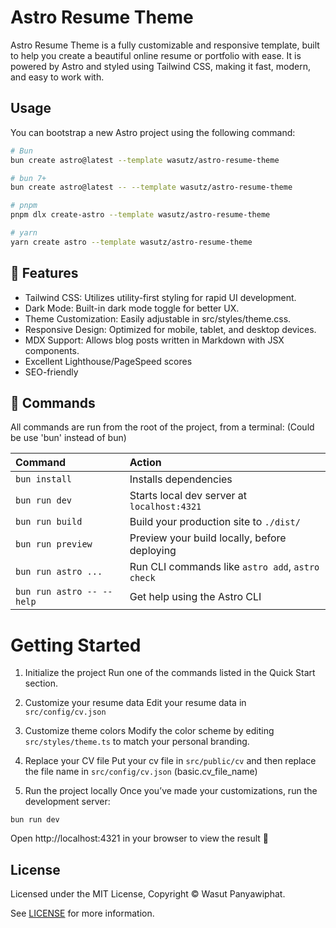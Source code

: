 # Astro Resume Theme

Astro Resume Theme is a fully customizable and responsive template, built to help you create a beautiful online resume or portfolio with ease. It is powered by Astro and styled using Tailwind CSS, making it fast, modern, and easy to work with.

## Usage

You can bootstrap a new Astro project using the following command:

```bash
# Bun
bun create astro@latest --template wasutz/astro-resume-theme

# bun 7+
bun create astro@latest -- --template wasutz/astro-resume-theme

# pnpm
pnpm dlx create-astro --template wasutz/astro-resume-theme

# yarn
yarn create astro --template wasutz/astro-resume-theme
```

## 🚀 Features

- Tailwind CSS: Utilizes utility-first styling for rapid UI development.
- Dark Mode: Built-in dark mode toggle for better UX.
- Theme Customization: Easily adjustable in src/styles/theme.css.
- Responsive Design: Optimized for mobile, tablet, and desktop devices.
- MDX Support: Allows blog posts written in Markdown with JSX components.
- Excellent Lighthouse/PageSpeed scores
- SEO-friendly

## 🧞 Commands

All commands are run from the root of the project, from a terminal:
(Could be use 'bun' instead of bun)

| Command                   | Action                                           |
| :------------------------ | :----------------------------------------------- |
| `bun install`             | Installs dependencies                            |
| `bun run dev`             | Starts local dev server at `localhost:4321`      |
| `bun run build`           | Build your production site to `./dist/`          |
| `bun run preview`         | Preview your build locally, before deploying     |
| `bun run astro ...`       | Run CLI commands like `astro add`, `astro check` |
| `bun run astro -- --help` | Get help using the Astro CLI                     |

# Getting Started

1) Initialize the project
Run one of the commands listed in the Quick Start section.

2) Customize your resume data
Edit your resume data in `src/config/cv.json`

3) Customize theme colors
Modify the color scheme by editing `src/styles/theme.ts` to match your personal branding.

4) Replace your CV file
Put your cv file in `src/public/cv` and then replace the file name in `src/config/cv.json` (basic.cv_file_name)

5) Run the project locally
Once you’ve made your customizations, run the development server:

```
bun run dev
```

Open http://localhost:4321 in your browser to view the result 🚀

## License

Licensed under the MIT License, Copyright © Wasut Panyawiphat.

See [LICENSE](/LICENSE) for more information.
